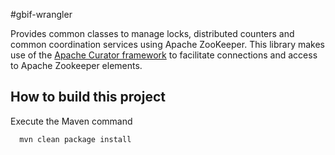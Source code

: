 #gbif-wrangler

Provides common classes to manage locks, distributed counters and common coordination services using Apache ZooKeeper.
This library makes use of the [Apache Curator framework](http://curator.apache.org/) to facilitate connections and 
access to Apache Zookeeper elements.

## How to build this project

Execute the Maven command

```
  mvn clean package install
```
